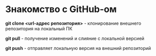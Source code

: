 # Знакомство с GitHub-ом 

**git clone <url-адрес репозитория>** - клонирование внешнего репозитория на локальный ПК

**git pull** - получение изменений и слияние с локальной версией

**git push** - отправляет локальную версия на внешний репозиторий
